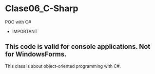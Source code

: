 # Clase06_C-Sharp
POO with C#

- IMPORTANT

This code is valid for console applications. Not for WindowsForms.
---
This class is about object-oriented programming with C#.
